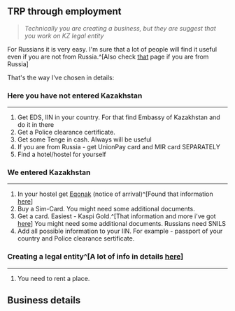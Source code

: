 ## TRP through employment 

>*Technically you are creating a business, but they are suggest that you work on KZ legal entity*

For Russians it is very easy. I'm sure that a lot of people will find it useful even if you are not from Russia.^[Also check [that](https://relocation.guide/kazakhstan) page if you are from Russia]

That's the way I've chosen in details:

### Here you have not entered Kazakhstan 
--- 
1. Get EDS, IIN in your country. For that find Embassy of Kazakhstan and do it in there
2. Get a Police clearance certificate.
3. Get some Tenge in cash. Always will be useful
4. If you are from Russia - get UnionPay card and MIR card SEPARATELY
5. Find a hotel/hostel for yourself

### We entered Kazakhstan
---
1.  In your hostel get [Eqonak](https://eqonaq.kz/) (notice of arrival)^[Found that information [here](https://astanahub.com/media/%D0%98%D0%BD%D1%81%D1%82%D1%80%D1%83%D0%BA%D1%86%D0%B8%D1%8F_%D0%BF%D0%BE_%D1%83%D0%B2%D0%B5%D0%B4%D0%BE%D0%BC%D0%BB%D0%B5%D0%BD%D0%B8%D1%8E.docx.pdf)]
2. Buy a Sim-Card. You might need some additional documents.
3. Get a card. Easiest - Kaspi Gold.^[That information and more i've got [here](https://vc.ru/migrate/414510-kak-ya-registriroval-kompaniyu-v-kazahstane-i-poluchal-karty-kak-fiz-i-yur-lico-za-5-dney)] You might need some additional documents. Russians need SNILS
4. Add all possible information to your IIN. For example - passport of your country and Police clearance sertificate.

### Creating a legal entity^[A lot of info in details [here](https://mybuh.kz/useful/kak-zaregistrirovat-too-v-kazakhstane-i-kakie-dokumenty-potrebuyutsya.html)]
---
1. You need to rent a place.


## Business details